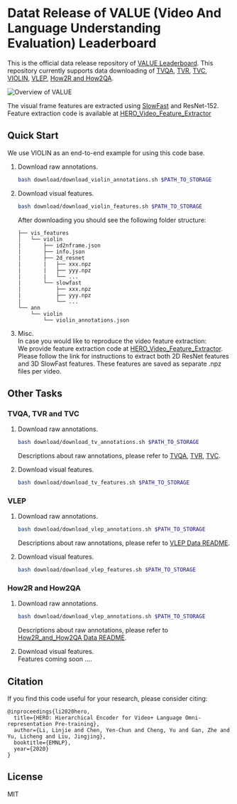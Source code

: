 # Datat Release of VALUE (Video And Language Understanding Evaluation) Leaderboard
This is the official data release repository of [VALUE Leaderboard]().
This repository currently supports data downloading of
[TVQA](http://tvqa.cs.unc.edu/), [TVR](https://tvr.cs.unc.edu/), [TVC](https://tvr.cs.unc.edu/tvc.html),
[VIOLIN](https://github.com/jimmy646/violin),
[VLEP](https://github.com/jayleicn/VideoLanguageFuturePred#videolanguagefutureprediction), 
[How2R and How2QA](https://github.com/ych133/How2R-and-How2QA).

![Overview of VALUE]()

The visual frame features are extracted using [SlowFast](https://github.com/facebookresearch/SlowFast) and ResNet-152. Feature extraction code is available at [HERO_Video_Feature_Extractor](https://github.com/linjieli222/HERO_Video_Feature_Extractor)


## Quick Start
We use VIOLIN as an end-to-end example for using this code base.

1. Download raw annotations.
    ```bash
    bash download/download_violin_annotations.sh $PATH_TO_STORAGE
    ```
2. Download visual features.
    ```bash
    bash download/download_violin_features.sh $PATH_TO_STORAGE
    ```
    After downloading you should see the following folder structure:
    ```
    ├── vis_features
    │   └── violin
    |       ├── id2nframe.json
    |       ├── info.json
    |       ├── 2d_resnet
    |       |   ├── xxx.npz
    |       |   ├── yyy.npz
    |       |   └── ...
    |       └── slowfast
    |           ├── xxx.npz
    |           ├── yyy.npz
    |           └── ...
    └── ann
        └── violin
            └── violin_annotations.json
    ```

3. Misc.   
    In case you would like to reproduce the video feature extraction:    
    We provide feature extraction code at [HERO_Video_Feature_Extractor](https://github.com/linjieli222/HERO_Video_Feature_Extractor).
    Please follow the link for instructions to extract both 2D ResNet features and 3D SlowFast features.
    These features are saved as separate .npz files per video.


## Other Tasks

### TVQA, TVR and TVC
1. Download raw annotations.
    ```bash
    bash download/download_tv_annotations.sh $PATH_TO_STORAGE
    ```
       
    Descriptions about raw annotations, please refer to [TVQA](http://tvqa.cs.unc.edu/download_tvqa.html), [TVR](https://github.com/jayleicn/TVRetrieval), [TVC](https://github.com/jayleicn/TVCaption).
2. Download visual features.
    ```bash
    bash download/download_tv_features.sh $PATH_TO_STORAGE
    ```

### VLEP
1. Download raw annotations.
    ```bash
    bash download/download_vlep_annotations.sh $PATH_TO_STORAGE
    ```
       
    Descriptions about raw annotations, please refer to [VLEP Data README](https://github.com/jayleicn/VideoLanguageFuturePred/blob/main/data/README.md).
2. Download visual features.
    ```bash
    bash download/download_vlep_features.sh $PATH_TO_STORAGE
    ```

### How2R and How2QA
1. Download raw annotations.
    ```bash
    bash download/download_vlep_annotations.sh $PATH_TO_STORAGE
    ```
        
    Descriptions about raw annotations, please refer to [How2R_and_How2QA Data README](https://docs.google.com/document/d/1CO9eQPU-1SkJHdDBCzpNK9WMVrpCm8v8zN0qohFVHhs/edit?usp=sharing).
2. Download visual features.    
   Features coming soon ....

## Citation

If you find this code useful for your research, please consider citing:
```
@inproceedings{li2020hero,
  title={HERO: Hierarchical Encoder for Video+ Language Omni-representation Pre-training},
  author={Li, Linjie and Chen, Yen-Chun and Cheng, Yu and Gan, Zhe and Yu, Licheng and Liu, Jingjing},
  booktitle={EMNLP},
  year={2020}
}
```

## License

MIT
